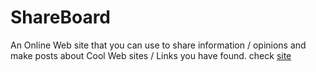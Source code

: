 # ShareBoard
An Online Web site that you can use to share information / opinions and make posts about Cool Web sites / Links you have found.
check <a href="https://ahmed273g.000webhostapp.com">site</a>
